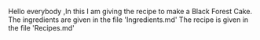 Hello everybody ,In this I am giving the recipe to make a Black Forest Cake.
The ingredients are given in the file 'Ingredients.md'
The recipe is given in the file 'Recipes.md'